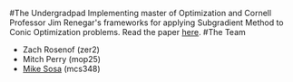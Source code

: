 #The Undergradpad
Implementing master of Optimization and Cornell Professor Jim Renegar's frameworks for applying Subgradient Method to Conic Optimization problems. 
Read the paper [here].
#The Team
* Zach Rosenof (zer2)
* Mitch Perry (mop25)
* [Mike Sosa] (mcs348)

[//]: #
[here]: <https://arxiv.org/pdf/1503.02611.pdf>
[Mike Sosa]: <http://www.github.com/mcsosa121>
